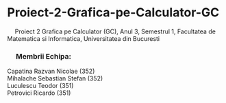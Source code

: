 # Proiect-2-Grafica-pe-Calculator-GC
&emsp; Proiect 2 Grafica pe Calculator (GC), Anul 3, Semestrul 1, Facultatea de Matematica si Informatica, Universitatea din Bucuresti

### &emsp; Membrii Echipa: <br/>
Capatina Razvan Nicolae ($352$) <br/> 
Mihalache Sebastian Stefan ($352$) <br/>
Luculescu Teodor ($351$) <br/>
Petrovici Ricardo ($351$) <br/>

<br/>
<br/>
<br/>

